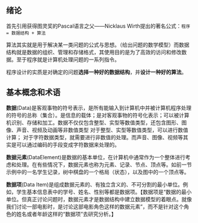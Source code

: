 ## 绪论

首先引用获得图灵奖的Pascal语言之父——Nicklaus Wirth提出的著名公式：`程序 = 数据结构 + 算法`

算法其实就是用于解决某一类问题的公式与思想。（给出问题的数学模型）而数据结构就是数据的组织、管理和存储格式，其使用目的是为了高效的访问和修改数据。至于程序就是计算机处理问题的一系列指令。

程序设计的实质是对确定的问题**选择一种好的数据结构**，并**设计一种好的算法**。


## 基本概念和术语

**数据**(Data)是客观事物的符号表示，是所有能输入到计算机中并被计算机程序处理的符号的总称（集合）。是信息的载体；是对客观事物的符号化表示；可以被计算机识别、存储和加工。数据不仅仅包含整型、实型等数值类型，还包含图形、图像、声音、视频及动画等非数值类型
对于整型、实型等数值类型，可以进行数值计算；
对于字符数据类型，就需要进行非数值的处理。而声音、图像、视频等其实是可以通过编码的手段变成字符数据来处理的。

**数据元素**(DataElement)是数据的基本单位，在计算机中通常作为一个整体进行考虑和处理。在有些情况下，数据元素也称为元素、记录、节点、顶点等。如前一节示例中的一名学生记录，树中棋盘的一个格局（状态），以及图中的一个顶点等。

**数据项**(Data Item)是组成数据元素的、有独立含义的、不可分割的最小单位。例如，学生基本信息表中的学号、姓名、性别等都是数据项。【数据项是“数据的最小单位。但真正讨论问题时，数据元素才是数据结构中建立数据模型的着眼点。就像我们讨论一部电影时，是讨论这部电影角色这样的数据元素”，而不是针对这个角色的姓名或者年龄这样的“数据项”去研究分析。】

